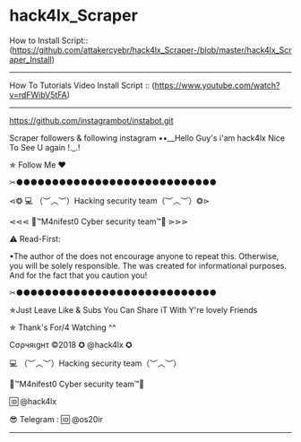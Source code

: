 # hack4lx_Scraper


How to Install Script:: (https://github.com/attakercyebr/hack4lx_Scraper-/blob/master/hack4lx_Scraper_Install)
*******************************************************

How To Tutorials Video Install Script :: (https://www.youtube.com/watch?v=rdFWibV5tFA)
*******************************************************
https://github.com/instagrambot/instabot.git

Scraper followers &amp; following instagram ••__Hello Guy's i'am hack4lx Nice To See U again !._.!



✯ Follow Me ♥

✂●●●●●●●●●●●●●●●●●●●●●●●●●●●●

⋖❂ 💻 （︶︿︶）Hacking security team（︶︿︶）❂⋗

⋖⋖⋖ 💢™M4nifest0 Cyber security team™💢 ⋗⋗⋗

⚠️ Read-First:

•The author of the does not encourage anyone to repeat this. Otherwise, you will be solely responsible. The was created for informational purposes. And for the fact that you caution you!

✂●●●●●●●●●●●●●●●●●●●●●●●●●●●●

✯Just Leave Like & Subs You Can Share iT With Y're lovely Friends

✯ Thank's For/4 Watching ^^

Cσρчяιgнτ ©2018 ✪ @hack4lx ✪

💻 （︶︿︶）Hacking security team（︶︿︶）

💢™M4nifest0 Cyber security team™💢

🆔 @hack4lx

😎 Telegram : 🆔 @os20ir

*************************************
